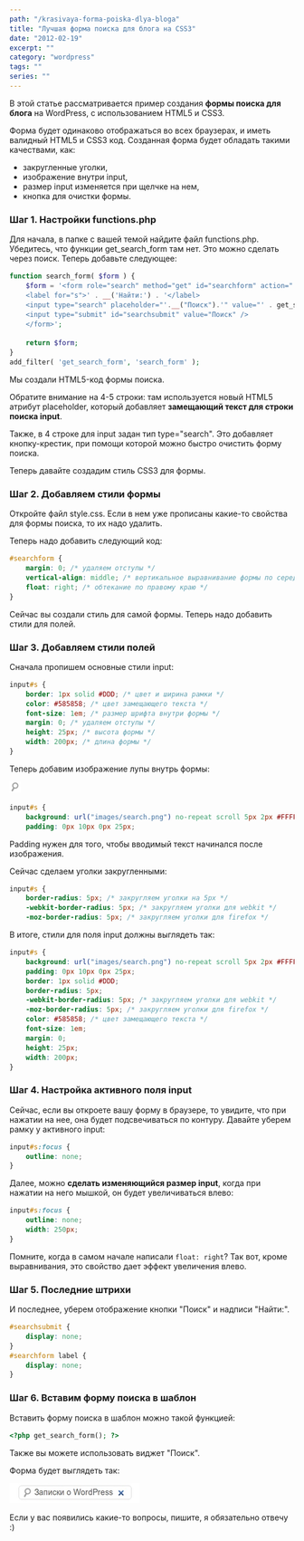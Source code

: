 ```yaml
---
path: "/krasivaya-forma-poiska-dlya-bloga"
title: "Лучшая форма поиска для блога на CSS3"
date: "2012-02-19"
excerpt: ""
category: "wordpress"
tags: ""
series: ""
---
```


В этой статье рассматривается пример создания **формы поиска для блога** на WordPress, с использованием HTML5 и CSS3.

Форма будет одинаково отображаться во всех браузерах, и иметь валидный HTML5 и CSS3 код. Созданная форма будет обладать такими качествами, как:

- закругленные уголки,
- изображение внутри input,
- размер input изменяется при щелчке на нем,
- кнопка для очистки формы.

### Шаг 1. Настройки functions.php

Для начала, в папке с вашей темой найдите файл functions.php. Убедитесь, что функции get\_search\_form там нет. Это можно сделать через поиск. Теперь добавьте следующее:

```php
function search_form( $form ) {
	$form = '<form role="search" method="get" id="searchform" action="' . home_url( '/' ) . '" >
	<label for="s">' . __('Найти:') . '</label>
	<input type="search" placeholder="'.__("Поиск").'" value="' . get_search_query() . '" name="s" id="s" />
	<input type="submit" id="searchsubmit" value="Поиск" />
	</form>';
 
	return $form;
}
add_filter( 'get_search_form', 'search_form' );
```

Мы создали HTML5-код формы поиска.

Обратите внимание на 4-5 строки: там используется новый HTML5 атрибут placeholder, который добавляет **замещающий текст для строки поиска input**.

Также, в 4 строке для input задан тип type="search". Это добавляет кнопку-крестик, при помощи которой можно быстро очистить форму поиска.

Теперь давайте создадим стиль CSS3 для формы.

### Шаг 2. Добавляем стили формы

Откройте файл style.css. Если в нем уже прописаны какие-то свойства для формы поиска, то их надо удалить.

Теперь надо добавить следующий код:

```css
#searchform {
	margin: 0; /* удаляем отступы */
	vertical-align: middle; /* вертикальное выравнивание формы по середине */
	float: right; /* обтекание по правому краю */
}
```

Сейчас вы создали стиль для самой формы. Теперь надо добавить стили для полей.

### Шаг 3. Добавляем стили полей

Сначала пропишем основные стили input:

```css
input#s {
	border: 1px solid #DDD; /* цвет и ширина рамки */
	color: #585858; /* цвет замещающего текста */
	font-size: 1em; /* размер шрифта внутри формы */
	margin: 0; /* удаляем отступы */
	height: 25px; /* высота формы */
	width: 200px; /* длина формы */
}
```

Теперь добавим изображение лупы внутрь формы:

[![](images/search.png "search")](http://oriolo.ru/wp-content/uploads/2012/02/search.png)

```css
input#s {
	background: url("images/search.png") no-repeat scroll 5px 2px #FFFFFF;
	padding: 0px 10px 0px 25px;
```

Padding нужен для того, чтобы вводимый текст начинался после изображения.

Сейчас сделаем уголки закругленными:

```css
input#s {
	border-radius: 5px; /* закругляем уголки на 5px */
	-webkit-border-radius: 5px; /* закругляем уголки для webkit */
	-moz-border-radius: 5px; /* закругляем уголки для firefox */
```

В итоге, стили для поля input должны выглядеть так:

```css
input#s {
	background: url("images/search.png") no-repeat scroll 5px 2px #FFFFFF;
	padding: 0px 10px 0px 25px;
	border: 1px solid #DDD;
	border-radius: 5px;
	-webkit-border-radius: 5px; /* закругляем уголки для webkit */
	-moz-border-radius: 5px; /* закругляем уголки для firefox */
	color: #585858; /* цвет замещающего текста */
	font-size: 1em;
	margin: 0;
	height: 25px;
	width: 200px;
}
```

### Шаг 4. Настройка активного поля input

Сейчас, если вы откроете вашу форму в браузере, то увидите, что при нажатии на нее, она будет подсвечиваться по контуру. Давайте уберем рамку у активного input:

```css
input#s:focus {
	outline: none;
}
```

Далее, можно **сделать изменяющийся размер input**, когда при нажатии на него мышкой, он будет увеличиваться влево:

```css
input#s:focus {
	outline: none;
	width: 250px;
}
```

Помните, когда в самом начале написали `float: right`? Так вот, кроме выравнивания, это свойство дает эффект увеличения влево.

### Шаг 5. Последние штрихи

И последнее, уберем отображение кнопки "Поиск" и надписи "Найти:".

```css
#searchsubmit {
	display: none;
}
#searchform label {
	display: none;
}
```

### Шаг 6. Вставим форму поиска в шаблон

Вставить форму поиска в шаблон можно такой функцией:

```php
<?php get_search_form(); ?>
```

Также вы можете использовать виджет "Поиск".

Форма будет выглядеть так:

[![](images/screenshot_003.jpeg "форма поиска")](http://oriolo.ru/wp-content/uploads/2012/02/screenshot_003.jpeg)

Если у вас появились какие-то вопросы, пишите, я обязательно отвечу :)
